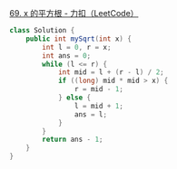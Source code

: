 



[69. x 的平方根 - 力扣（LeetCode）](https://leetcode.cn/problems/sqrtx/description/)

```java
class Solution {
    public int mySqrt(int x) {
        int l = 0, r = x;
        int ans = 0;
        while (l <= r) {
            int mid = l + (r - l) / 2;
            if ((long) mid * mid > x) {
                r = mid - 1;
            } else {
                l = mid + 1;
                ans = l;
            }
        }
        return ans - 1;
    }
}
```

